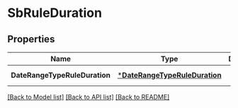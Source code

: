 # SbRuleDuration

## Properties
Name | Type | Description | Notes
------------ | ------------- | ------------- | -------------
**DateRangeTypeRuleDuration** | [***DateRangeTypeRuleDuration**](DateRangeTypeRuleDuration.md) |  | [default to null]

[[Back to Model list]](../README.md#documentation-for-models) [[Back to API list]](../README.md#documentation-for-api-endpoints) [[Back to README]](../README.md)

